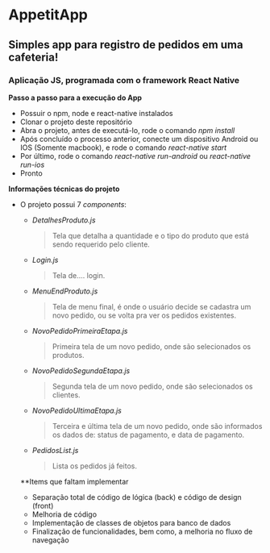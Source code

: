 # AppetitApp

## Simples app para registro de pedidos em uma cafeteria!

### Aplicação JS, programada com o framework React Native

**Passo a passo para a execução do App**
* Possuir o npm, node e react-native instalados
* Clonar o projeto deste repositório
* Abra o projeto, antes de executá-lo, rode o comando _npm install_
* Após concluído o processo anterior, conecte um dispositivo Android ou IOS (Somente macbook), e rode o comando _react-native start_
* Por último, rode o comando _react-native run-android_ ou _react-native run-ios_
* Pronto


**Informações técnicas do projeto**
* O projeto possui 7 _components_:
  * _DetalhesProduto.js_
    > Tela que detalha a quantidade e o tipo do produto que está sendo requerido pelo cliente.
  * _Login.js_
    > Tela de.... login.
  * _MenuEndProduto.js_
    > Tela de menu final, é onde o usuário decide se cadastra um novo pedido, ou se volta pra ver os pedidos existentes.
  * _NovoPedidoPrimeiraEtapa.js_
    > Primeira tela de um novo pedido, onde são selecionados os produtos.
  * _NovoPedidoSegundaEtapa.js_
    > Segunda tela de um novo pedido, onde são selecionados os clientes.
  * _NovoPedidoUltimaEtapa.js_
    > Terceira e última tela de um novo pedido, onde são informados os dados de: status de pagamento, e data de pagamento.
  * _PedidosList.js_
    > Lista os pedidos já feitos.
    
  **Items que faltam implementar
  * Separação total de código de lógica (back) e código de design (front)
  * Melhoria de código
  * Implementação de classes de objetos para banco de dados
  * Finalização de funcionalidades, bem como, a melhoria no fluxo de navegação
  
